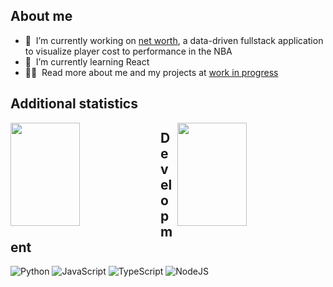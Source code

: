 ## About me
- 🔭 &nbsp;I’m currently working on [net worth](https://github.com/fraserreilly/net-worth), a data-driven fullstack application to visualize player cost to performance in the NBA
- 🌱 &nbsp;I’m currently learning React
- 👨‍💻 &nbsp;Read more about me and my projects at [work in progress]()

## Additional statistics

<img align="left" width="47%" height="165px" src="https://github-readme-stats.vercel.app/api?username=fraserreilly&show_icons=true&theme=midnight-purple"/>
<img align="right" width="47%" height="165px" src="https://github-readme-stats.vercel.app/api/top-langs/?username=fraserreilly&layout=compact&theme=midnight-purple"/>

## Development
![Python](https://img.shields.io/badge/python-3670A0?style=for-the-badge&logo=python&logoColor=ffdd54)
![JavaScript](https://img.shields.io/badge/javascript-%23323330.svg?style=for-the-badge&logo=javascript&logoColor=%23F7DF1E)
![TypeScript](https://img.shields.io/badge/typescript-%23007ACC.svg?style=for-the-badge&logo=typescript&logoColor=white)
![NodeJS](https://img.shields.io/badge/node.js-6DA55F?style=for-the-badge&logo=node.js&logoColor=white)
